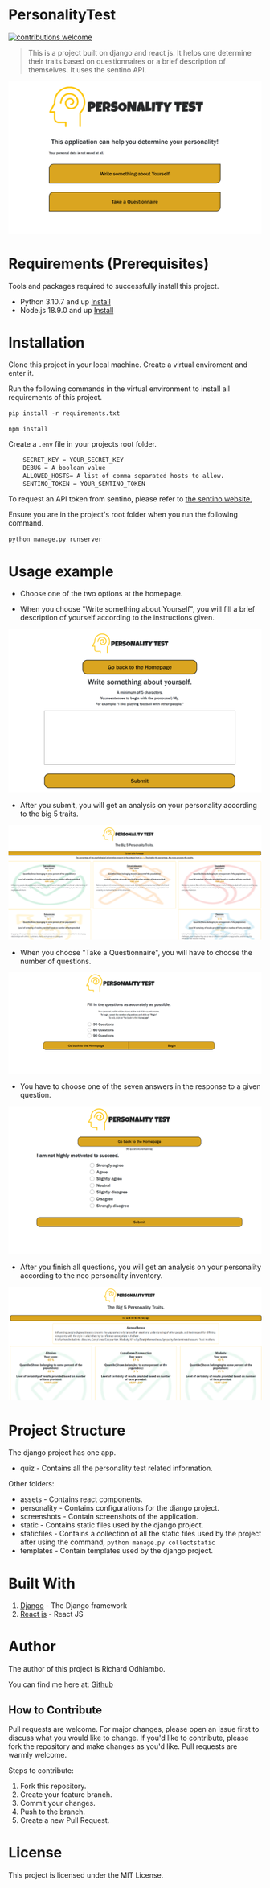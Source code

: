 # PersonalityTest
[![contributions welcome](https://img.shields.io/badge/contributions-welcome-brightgreen.svg?style=flat)](https://github.com/dwyl/esta/issues)

> This is a project built on django and react js. It helps one determine their traits based on questionnaires or a brief description of themselves. It uses the sentino API.

![Homepage](screenshots/home.png "The homepage of the web application.")

# Requirements (Prerequisites)
Tools and packages required to successfully install this project.
* Python 3.10.7 and up [Install](https://www.python.org/downloads/)
* Node.js 18.9.0 and up [Install](https://nodejs.org/en/download/)

# Installation
Clone this project in your local machine. Create a virtual enviroment and enter it.

Run the following commands in the virtual environment to install all requirements of this project.

`pip install -r requirements.txt`

`npm install`

Create a `.env` file in your projects root folder.
```
    SECRET_KEY = YOUR_SECRET_KEY
    DEBUG = A boolean value
    ALLOWED_HOSTS= A list of comma separated hosts to allow.
    SENTINO_TOKEN = YOUR_SENTINO_TOKEN
```
To request an API token from sentino, please refer to [the sentino website.](https://sentino.org/api/)

Ensure you are in the project's root folder when you run the following command.

`python manage.py runserver`

# Usage example

- Choose one of the two options at the homepage.

- When you choose "Write something about Yourself", you will fill a brief description of yourself according to the instructions given.

![A brief description of yourself](screenshots/write-home.png "Where you write a brief description of yourself.")
- After you submit, you will get an analysis on your personality according to the big 5 traits.

![An analysis on your big 5 traits](screenshots/write-response.png "An analysis on your big 5 traits.")

- When you choose "Take a Questionnaire", you will have to choose the number of questions.

![Options on number of questions](screenshots/questionnaire_home.png "Options on number of questions.")
- You have to choose one of the seven answers in the response to a given question.

![Sample question](screenshots/question.png "Sample question")
- After you finish all questions, you will get an analysis on your personality according to the neo personality inventory.

![An analysis according to the neo personality inventory](screenshots/questionnaire_feedback.png "An analysis according to the neo personality inventory.")

# Project Structure

The django project has one app.

* quiz - Contains all the personality test related information.

Other folders:

- assets - Contains react components.
- personality - Contains configurations for the django project.
- screenshots - Contain screenshots of the application.
- static - Contains static files used by the django project.
- staticfiles - Contains a collection of all the static files used by the project after using the command, `python manage.py collectstatic`
- templates - Contain templates used by the django project.

# Built With
1. [Django](https://djangoproject.com/) - The Django framework
2. [React js](https://reactjs.org/) - React JS

# Author

The author of this project is Richard Odhiambo.

 You can find me here at:
[Github](https://github.com/o-richard)

## How to Contribute
Pull requests are welcome. For major changes, please open an issue first to discuss what you would like to change. If you'd like to contribute, please fork the repository and make changes as you'd like. Pull requests are warmly welcome.

Steps to contribute:
1. Fork this repository.
2. Create your feature branch.
3. Commit your changes.
4. Push to the branch.
5. Create a new Pull Request.

# License

This project is licensed under the MIT License.
